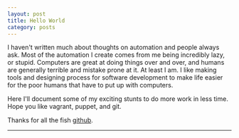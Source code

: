 ```yaml
---
layout: post
title: Hello World
category: posts
---
```


 I haven't written much about thoughts on automation and people always ask. Most of the automation I create comes from me being incredibly lazy, or stupid. Computers are great at doing things over and over, and humans are generally terrible and mistake prone at it. At least I am. I like making tools and designing process for software development to make life easier for the poor humans that have to put up with computers.

Here I'll document some of my exciting stunts to do more work in less time. Hope you like vagrant, puppet, and git. 

Thanks for all the fish [github][jekyll].

---

[jekyll]: https://github.com/mojombo/jekyll
[twitter]: https://twitter.com/gpurkins